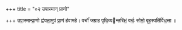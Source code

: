 +++
title = "०२ उपास्मान् प्राणो"

+++
उपा॒स्मान्प्रा॒णो ह्व॑यता॒मुप॑ प्रा॒णं ह॑वामहे। वर्चो॑ जग्राह पृथि॒व्यन्तरि॑क्षं॒ वर्चः॒ सोमो॒ बृह॒स्पति॑र्विध॒त्ता ॥